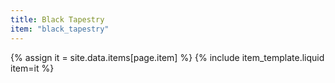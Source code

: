 ```yaml
---
title: Black Tapestry
item: "black_tapestry"
---
```


{% assign it = site.data.items[page.item] %}
{% include item_template.liquid item=it %}

